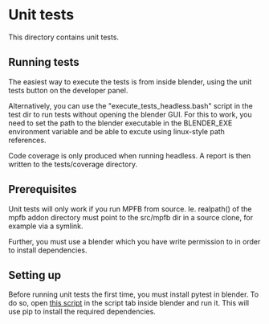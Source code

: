 # Unit tests

This directory contains unit tests. 

## Running tests

The easiest way to execute the tests is from inside blender, using the unit tests button
on the developer panel. 

Alternatively, you can use the "execute\_tests\_headless.bash" script in the test
dir to run tests without opening the blender GUI. For this to work, you need to set
the path to the blender executable in the BLENDER\_EXE environment variable and 
be able to excute using linux-style path references.

Code coverage is only produced when running headless. A report is then written to
the tests/coverage directory.

## Prerequisites

Unit tests will only work if you run MPFB from source. Ie. realpath() of the mpfb addon 
directory must point to the src/mpfb dir in a source clone, for example via a symlink.

Further, you must use a blender which you have write permission to in order to install
dependencies. 

## Setting up

Before running unit tests the first time, you must install pytest in blender. To do
so, open [this script](./run_to_install_pytest.py) in the script tab inside blender
and run it. This will use pip to install the required dependencies. 

